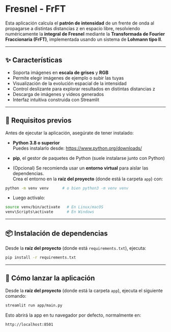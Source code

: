 # Fresnel - FrFT

Esta aplicación calcula el **patrón de intensidad** de un frente de onda al propagarse a distintas distancias z en espacio libre, resolviendo numéricamente la **integral de Fresnel** mediante la **Transformada de Fourier Fraccionaria (FrFT)**, implementada usando un sistema de **Lohmann tipo II**.

---

## ✨ Características

- Soporta imágenes en **escala de grises** y **RGB**
- Permite elegir imágenes de ejemplo o subir las tuyas
- Visualización de la evolución espacial de la intensidad
- Control deslizante para explorar resultados en distintas distancias z
- Descarga de imágenes y vídeos generados
- Interfaz intuitiva construida con Streamlit

---

## 🐍 Requisitos previos

Antes de ejecutar la aplicación, asegúrate de tener instalado:

- **Python 3.8 o superior**  
  Puedes instalarlo desde: https://www.python.org/downloads/  
  
- **pip**, el gestor de paquetes de Python (suele instalarse junto con Python)

- (Opcional) Se recomienda usar un **entorno virtual** para aislar las dependencias.  
  Crea el entorno en la **raíz del proyecto** (donde está la carpeta `app`) con:

```bash
python -m venv venv      # o bien python3 -m venv venv
```

- Luego actívalo:

```bash
source venv/bin/activate   # En Linux/macOS
venv\Scripts\activate      # En Windows
```

---

## 📦 Instalación de dependencias

Desde la **raíz del proyecto** (donde está `requirements.txt`), ejecuta:

```bash
pip install -r requirements.txt
```

---

## 🚀 Cómo lanzar la aplicación

Desde la **raíz del proyecto** (donde está la carpeta `app`), ejecuta el siguiente comando:

```bash
streamlit run app/main.py
```

Esto abrirá la app en tu navegador por defecto, normalmente en:

```
http://localhost:8501
```
